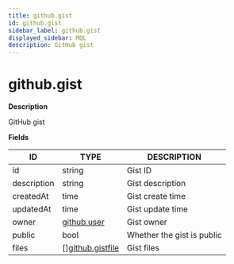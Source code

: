 ```yaml
---
title: github.gist
id: github.gist
sidebar_label: github.gist
displayed_sidebar: MQL
description: GitHub gist
---
```


# github.gist

**Description**

GitHub gist

**Fields**

| ID          | TYPE                                            | DESCRIPTION                |
| ----------- | ----------------------------------------------- | -------------------------- |
| id          | string                                          | Gist ID                    |
| description | string                                          | Gist description           |
| createdAt   | time                                            | Gist create time           |
| updatedAt   | time                                            | Gist update time           |
| owner       | [github.user](github.user.md)                   | Gist owner                 |
| public      | bool                                            | Whether the gist is public |
| files       | &#91;&#93;[github.gistfile](github.gistfile.md) | Gist files                 |
